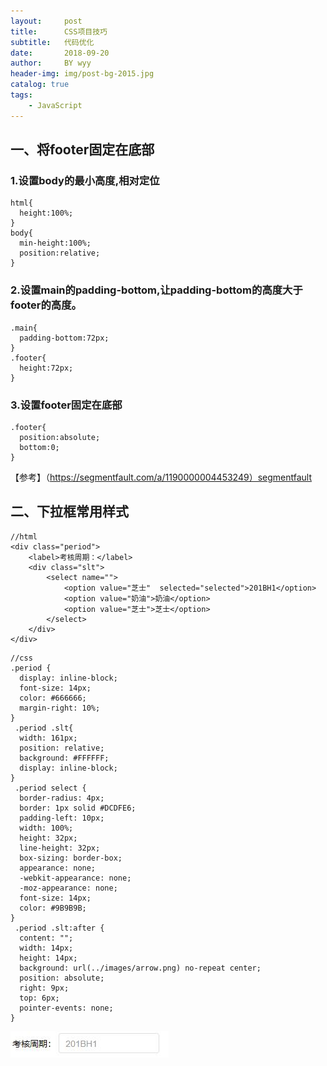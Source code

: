 ```yaml
---
layout:     post   				
title:      CSS项目技巧		
subtitle:   代码优化  
date:       2018-09-20 			
author:     BY wyy						
header-img: img/post-bg-2015.jpg 	
catalog: true 					
tags:					
    - JavaScript
---
```


## 一、将footer固定在底部
### 1.设置body的最小高度,相对定位
```
html{ 
  height:100%;
}
body{
  min-height:100%;
  position:relative;
}
```
### 2.设置main的padding-bottom,让padding-bottom的高度大于footer的高度。
```
.main{
  padding-bottom:72px;
}
.footer{
  height:72px;
}
```
### 3.设置footer固定在底部
```
.footer{
  position:absolute;
  bottom:0;
}
```
【参考】（https://segmentfault.com/a/1190000004453249）segmentfault


## 二、下拉框常用样式
```
//html
<div class="period">
    <label>考核周期：</label>
    <div class="slt">
        <select name="">
            <option value="芝士"  selected="selected">201BH1</option>
            <option value="奶油">奶油</option>
            <option value="芝士">芝士</option>
        </select>
    </div>
</div>

```

```
//css
.period {
  display: inline-block;
  font-size: 14px;
  color: #666666;
  margin-right: 10%;
}
 .period .slt{
  width: 161px;
  position: relative;
  background: #FFFFFF;
  display: inline-block;
}
 .period select {
  border-radius: 4px;
  border: 1px solid #DCDFE6;
  padding-left: 10px;
  width: 100%;
  height: 32px;
  line-height: 32px;
  box-sizing: border-box;
  appearance: none;
  -webkit-appearance: none;
  -moz-appearance: none;
  font-size: 14px;
  color: #9B9B9B;
}
 .period .slt:after {
  content: "";
  width: 14px;
  height: 14px;
  background: url(../images/arrow.png) no-repeat center;
  position: absolute;
  right: 9px;
  top: 6px;
  pointer-events: none;
}

```
![下拉框](img/select.jpg)
